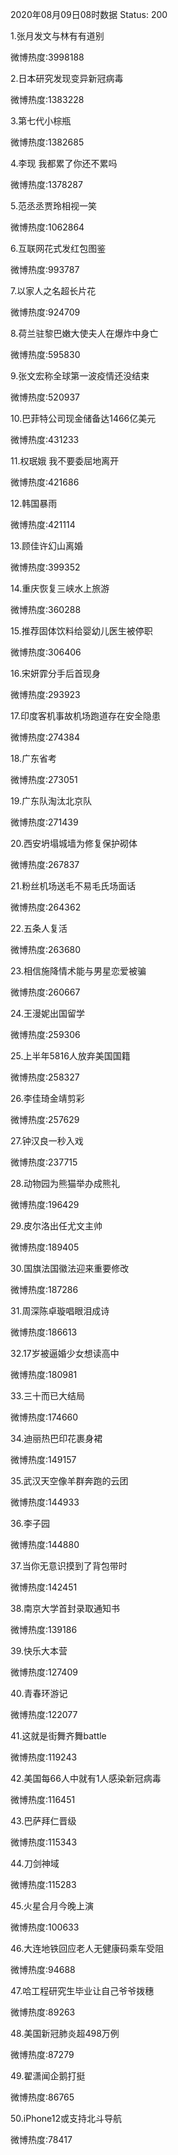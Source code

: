 2020年08月09日08时数据
Status: 200

1.张月发文与林有有道别

微博热度:3998188

2.日本研究发现变异新冠病毒

微博热度:1383228

3.第七代小棕瓶

微博热度:1382685

4.李现 我都累了你还不累吗

微博热度:1378287

5.范丞丞贾玲相视一笑

微博热度:1062864

6.互联网花式发红包图鉴

微博热度:993787

7.以家人之名超长片花

微博热度:924709

8.荷兰驻黎巴嫩大使夫人在爆炸中身亡

微博热度:595830

9.张文宏称全球第一波疫情还没结束

微博热度:520937

10.巴菲特公司现金储备达1466亿美元

微博热度:431233

11.权珉娥 我不要委屈地离开

微博热度:421686

12.韩国暴雨

微博热度:421114

13.顾佳许幻山离婚

微博热度:399352

14.重庆恢复三峡水上旅游

微博热度:360288

15.推荐固体饮料给婴幼儿医生被停职

微博热度:306406

16.宋妍霏分手后首现身

微博热度:293923

17.印度客机事故机场跑道存在安全隐患

微博热度:274384

18.广东省考

微博热度:273051

19.广东队淘汰北京队

微博热度:271439

20.西安坍塌城墙为修复保护砌体

微博热度:267837

21.粉丝机场送毛不易毛氏场面话

微博热度:264362

22.五条人复活

微博热度:263680

23.相信施降情术能与男星恋爱被骗

微博热度:260667

24.王漫妮出国留学

微博热度:259306

25.上半年5816人放弃美国国籍

微博热度:258327

26.李佳琦金靖剪彩

微博热度:257629

27.钟汉良一秒入戏

微博热度:237715

28.动物园为熊猫举办成熊礼

微博热度:196429

29.皮尔洛出任尤文主帅

微博热度:189405

30.国旗法国徽法迎来重要修改

微博热度:187286

31.周深陈卓璇唱眼泪成诗

微博热度:186613

32.17岁被逼婚少女想读高中

微博热度:180981

33.三十而已大结局

微博热度:174660

34.迪丽热巴印花裹身裙

微博热度:149157

35.武汉天空像羊群奔跑的云团

微博热度:144933

36.李子园

微博热度:144880

37.当你无意识摸到了背包带时

微博热度:142451

38.南京大学首封录取通知书

微博热度:139186

39.快乐大本营

微博热度:127409

40.青春环游记

微博热度:122077

41.这就是街舞齐舞battle

微博热度:119243

42.美国每66人中就有1人感染新冠病毒

微博热度:116451

43.巴萨拜仁晋级

微博热度:115343

44.刀剑神域

微博热度:115283

45.火星合月今晚上演

微博热度:100633

46.大连地铁回应老人无健康码乘车受阻

微博热度:94688

47.哈工程研究生毕业让自己爷爷拨穗

微博热度:89263

48.美国新冠肺炎超498万例

微博热度:87279

49.翟潇闻企鹅打挺

微博热度:86765

50.iPhone12或支持北斗导航

微博热度:78417

